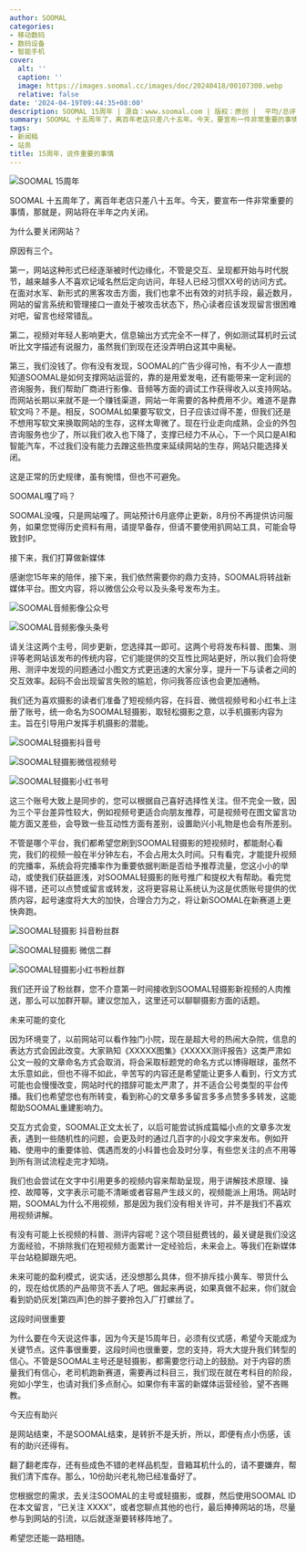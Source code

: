 ```yaml
---
author: SOOMAL
categories:
- 移动数码
- 数码设备
- 智能手机
cover:
  alt: ''
  caption: ''
  image: https://images.soomal.cc/images/doc/20240418/00107300.webp
  relative: false
date: '2024-04-19T09:44:35+08:00'
description: SOOMAL 15周年 | 源自：www.soomal.com | 版权：原创 |  平均/总评分：09.78/900
summary: SOOMAL 十五周年了，离百年老店只差八十五年。今天，要宣布一件非常重要的事情，那就是，网站将在半年之内关闭
tags:
- 新闻稿
- 站务
title: 15周年，说件重要的事情
---
```


![SOOMAL 15周年](https://images.soomal.cc/images/doc/20240418/00107300.webp)



SOOMAL 十五周年了，离百年老店只差八十五年。今天，要宣布一件非常重要的事情，那就是，网站将在半年之内关闭。



为什么要关闭网站？



原因有三个。



第一，网站这种形式已经逐渐被时代边缘化，不管是交互、呈现都开始与时代脱节，越来越多人不喜欢记域名然后定向访问，年轻人已经习惯XX号的访问方式。在面对水军、新形式的黑客攻击方面，我们也拿不出有效的对抗手段，最近数月，网站的留言系统和管理接口一直处于被攻击状态下，热心读者应该发现留言很困难对吧，留言也经常错乱。



第二，视频对年轻人影响更大，信息输出方式完全不一样了，例如测试耳机时云试听比文字描述有说服力，虽然我们到现在还没弄明白这其中奥秘。



第三，我们没钱了。你有没有发现，SOOMAL的广告少得可怜，有不少人一直想知道SOOMAL是如何支撑网站运营的，靠的是用爱发电，还有能带来一定利润的咨询服务，我们帮助厂商进行影像、音频等方面的调试工作获得收入以支持网站。而网站长期以来就不是一个赚钱渠道，网站一年需要的各种费用不少。难道不是靠软文吗？不是。相反，SOOMAL如果要写软文，日子应该过得不差，但我们还是不想用写软文来换取网站的生存，这样太卑微了。现在行业走向成熟，企业的外包咨询服务也少了，所以我们收入也下降了，支撑已经力不从心，下一个风口是AI和智能汽车，不过我们没有能力去蹭这些热度来延续网站的生存，网站只能选择关闭。



这是正常的历史规律，虽有惋惜，但也不可避免。



SOOMAL嘎了吗？



SOOMAL没嘎，只是网站嘎了。网站预计6月底停止更新，8月份不再提供访问服务，如果您觉得历史资料有用，请提早备存，但请不要使用扒网站工具，可能会导致封IP。



接下来，我们打算做新媒体



感谢您15年来的陪伴，接下来，我们依然需要你的鼎力支持，SOOMAL将转战新媒体平台。图文内容，将以微信公众号以及头条号发布为主。



![SOOMAL音频影像公众号](https://images.soomal.cc/images/doc/20240418/00107294_01.webp)



![SOOMAL音频影像头条号](https://images.soomal.cc/images/doc/20240418/00107295_01.webp)



请关注这两个主号，同步更新，您选择其一即可。这两个号将发布科普、图集、测评等老网站该发布的传统内容，它们能提供的交互性比网站更好，所以我们会将使用、测评中发现的问题通过小图文方式更迅速的大家分享，提升一下与读者之间的交互效率。起码不会出现留言失败的尴尬，你问我答应该也会更加通畅。



我们还为喜欢摄影的读者们准备了短视频内容，在抖音、微信视频号和小红书上注册了账号，统一命名为SOOMAL轻摄影，取轻松摄影之意，以手机摄影内容为主。旨在引导用户发挥手机摄影的潜能。



![SOOMAL轻摄影抖音号](https://images.soomal.cc/images/doc/20240418/00107296_01.webp)



![SOOMAL轻摄影微信视频号](https://images.soomal.cc/images/doc/20240418/00107297_01.webp)



![SOOMAL轻摄影小红书号](https://images.soomal.cc/images/doc/20240418/00107301_01.webp)



这三个账号大致上是同步的，您可以根据自己喜好选择性关注。但不完全一致，因为三个平台差异性较大，例如视频号更适合向朋友推荐，可是视频号在图文留言功能方面又差些，会导致一些互动性方面有差别，设置助兴小礼物是也会有所差别。



不管是哪个平台，我们都希望您刷到SOOMAL轻摄影的短视频时，都能耐心看完，我们的视频一般在半分钟左右，不会占用太久时间。只有看完，才能提升视频的完播率，系统会将完播率作为重要依据判断是否给予推荐流量，您这小小的举动，或使我们获益匪浅，对SOOMAL轻摄影的账号推广和提权大有帮助。看完觉得不错，还可以点赞或留言或转发，这将更容易让系统认为这是优质账号提供的优质内容，起号速度将大大的加快，合理合力为之，将让新SOOMAL在新赛道上更快奔跑。



![SOOMAL轻摄影 抖音粉丝群](https://images.soomal.cc/images/doc/20240418/00107298_01.webp)



![SOOMAL轻摄影 微信二群](https://images.soomal.cc/images/doc/20240418/00107299_01.webp)



![SOOMAL轻摄影小红书粉丝群](https://images.soomal.cc/images/doc/20240418/00107302_01.webp)



我们还开设了粉丝群，您不介意第一时间接收到SOOMAL轻摄影新视频的人肉推送，那么可以加群开聊。建议您加入，这里还可以聊聊摄影方面的话题。



未来可能的变化



因为环境变了，以前网站可以看作独门小院，现在是超大号的热闹大杂院，信息的表达方式会因此改变。大家熟知《XXXXX图集》《XXXXX测评报告》这类严肃如公文一般的文章命名方式会取消，将会采取标题党的命名方式以博得眼球，虽然不太乐意如此，但也不得不如此，辛苦写的内容还是希望能让更多人看到，行文方式可能也会慢慢改变，网站时代的措辞可能太严肃了，并不适合公号类型的平台传播。我们也希望您也有所转变，看到称心的文章多多留言多多点赞多多转发，这能帮助SOOMAL重建影响力。



交互方式会变，SOOMAL正文太长了，以后可能尝试拆成篇幅小点的文章多次发表，遇到一些随机性的问题，会更及时的通过几百字的小段文字来发布。例如开箱、使用中的重要体验、偶遇而发的小科普也会及时分享，有些您关注的点不用等到所有测试流程走完才知晓。



我们也会尝试在文字中引用更多的视频内容来帮助呈现，用于讲解技术原理、操控、故障等，文字表示可能不清晰或者容易产生歧义的，视频能派上用场。网站时期，SOOMAL为什么不用视频，那是因为我们没有相关许可，并不是我们不喜欢用视频讲解。



有没有可能上长视频的科普、测评内容呢？这个项目挺费钱的，最关键是我们没这方面经验，不排除我们在短视频方面累计一定经验后，未来会上。等我们在新媒体平台站稳脚跟先吧。



未来可能的盈利模式，说实话，还没想那么具体，但不排斥挂小黄车、带货什么的，现在给优质的产品带货不丢人了吧。做起来再说，如果真做不起来，你们就会看到奶奶灰发[第四声]色的胖子要拎包入厂打螺丝了。



这段时间很重要



为什么要在今天说这件事，因为今天是15周年日，必须有仪式感，希望今天能成为关键节点。这件事很重要，这段时间也很重要，您的支持，将大大提升我们转型的信心。不管是SOOMAL主号还是轻摄影，都需要您行动上的鼓励。对于内容的质量我们有信心，老司机跑新赛道，需要再过科目三，我们现在就在考科目的阶段，宛如小学生，也请对我们多点耐心。如果你有丰富的新媒体运营经验，望不吝赐教。



今天应有助兴



是网站结束，不是SOOMAL结束，是转折不是夭折，所以，即便有点小伤感，该有的助兴还得有。



翻了翻老库存，还有些成色不错的老样品机型，音箱耳机什么的，请不要嫌弃，帮我们清下库存。那么，10份助兴老礼物已经准备好了。



您根据您的需求，去关注SOOMAL的主号或轻摄影，或群，然后使用SOOMAL ID在本文留言，“已关注 XXXX”，或者您聊点其他的也行，最后捧捧网站的场，尽量参与到网站的引流，以后就逐渐要转移阵地了。



希望您还能一路相随。